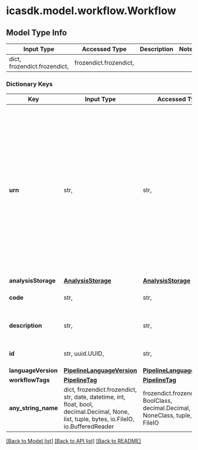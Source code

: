 # icasdk.model.workflow.Workflow

## Model Type Info
Input Type | Accessed Type | Description | Notes
------------ | ------------- | ------------- | -------------
dict, frozendict.frozendict,  | frozendict.frozendict,  |  | 

### Dictionary Keys
Key | Input Type | Accessed Type | Description | Notes
------------ | ------------- | ------------- | ------------- | -------------
**urn** | str,  | str,  | The URN of the workflow. The format is urn:ilmn:ica:\\&lt;type of the object\\&gt;:\\&lt;ID of the object\\&gt;#\\&lt;optional human readable hint representing the object\\&gt;. The hint can be omitted, in that case the hashtag (#) must also be omitted. | 
**analysisStorage** | [**AnalysisStorage**](AnalysisStorage.md) | [**AnalysisStorage**](AnalysisStorage.md) |  | 
**code** | str,  | str,  | The code of the workflow | 
**description** | str,  | str,  | The description of the workflow | 
**id** | str, uuid.UUID,  | str,  |  | value must be a uuid
**languageVersion** | [**PipelineLanguageVersion**](PipelineLanguageVersion.md) | [**PipelineLanguageVersion**](PipelineLanguageVersion.md) |  | [optional] 
**workflowTags** | [**PipelineTag**](PipelineTag.md) | [**PipelineTag**](PipelineTag.md) |  | [optional] 
**any_string_name** | dict, frozendict.frozendict, str, date, datetime, int, float, bool, decimal.Decimal, None, list, tuple, bytes, io.FileIO, io.BufferedReader | frozendict.frozendict, str, BoolClass, decimal.Decimal, NoneClass, tuple, bytes, FileIO | any string name can be used but the value must be the correct type | [optional]

[[Back to Model list]](../../README.md#documentation-for-models) [[Back to API list]](../../README.md#documentation-for-api-endpoints) [[Back to README]](../../README.md)

